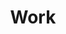 ---
layout: work
title: Work
permalink: "/"
page_class: p-work

intro: "User experience and brand design for organizations working to improve our world."
link-text: "More about me"
link-url: "/about"
work-intro: "Selected work"

---